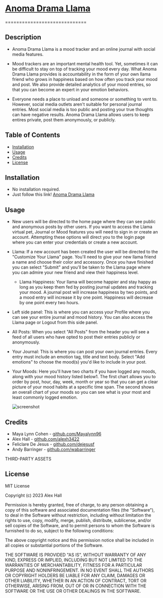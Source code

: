 # [Anoma Drama Llama](anomallama.herokuapp.com)

=============================

## Description

- Anoma Drama Llama is a mood tracker and an online journal with social media features.

- Mood trackers are an important mental health tool. Yet, sometimes it can be difficult to stay on top of tracking your mood every day. What Anoma Drama Llama provides is accountability in the form of your own llama friend who grows in happiness based on how often you track your mood and post. We also provide detailed analytics of your mood entries, so that you can become an expert in your emotion behaviors.

- Everyone needs a place to unload and someone or something to vent to. However, social media outlets aren't suitable for personal journal entries. Most social media is too public and posting your true thoughts can have negative results. Anoma Drama Llama allows users to keep entires private, post them anonymously, or publicly.

## Table of Contents

- [Installation](#installation)
- [Usage](#usage)
- [Credits](#credits)
- [License](#license)

## Installation

- No installation required.
- Just follow this link!  [Anoma Drama Llama](https://anomallama.herokuapp.com)


## Usage

- New users will be directed to the home page where they can see public and anonymous posts by other users. If you want to access the Llama virtual pet, Journal or Mood features you will need to sign in or create an account. Attempting these options will direct you to the login page where you can enter your credentials or create a new account.

- Llama: If a new account has been created the user will be directed to the "Customize Your Llama" page. You'll need to give your new llama friend a name and choose their color and accessory. Once you have finished you can select "Submit" and you'll be taken to the Llama page where you can admire your new friend and view their happiness level.

  - Llama Happiness: Your llama will become happier and stay happy as long as you keep them fed by posting journal updates and tracking your mood. A journal post will increase happiness by two points, and a mood entry will increase it by one point. Happiness will decrease by one point every two hours.

- Left side panel: This is where you can access your Profile where you can see your entire journal and mood history. You can also access the Llama page or Logout from this side panel.

- All Posts: When you select "All Posts" from the header you will see a feed of all users who have opted to post their entries publicly or anonymously.

- Your Journal: This is where you can post your own journal entries. Every entry must include an emotion tag, title and text body. Select "Add emotions" to choose the mood(s) you'd like to include in your post.

- Your Moods: Here you'll have two charts if you have logged any moods, along with your mood history listed below1. The first chart allows you to order by post, hour, day, week, month or year so that you can get a clear picture of your mood habits at a specific time span. The second shows an overall chart of your moods so you can see what is your most and least commonly logged emotion.

  ![screenshot]()

## Credits

- Maya Lynn Cohen - [github.com/Mayalynn96](https://github.com/Mayalynn96)
- Alex Hall - [github.com/alexh3422](https://github.com/alexh3422)
- Feliclare De Jesus - [github.com/dejesusf](https://github.com/dejesusf)
- Andy Barringer - [github.com/wabarringer](https://github.com/wabarringer)

THIRD-PARTY ASSETS

## License

MIT License

Copyright (c) 2023 Alex Hall

Permission is hereby granted, free of charge, to any person obtaining a copy
of this software and associated documentation files (the "Software"), to deal
in the Software without restriction, including without limitation the rights
to use, copy, modify, merge, publish, distribute, sublicense, and/or sell
copies of the Software, and to permit persons to whom the Software is
furnished to do so, subject to the following conditions:

The above copyright notice and this permission notice shall be included in all
copies or substantial portions of the Software.

THE SOFTWARE IS PROVIDED "AS IS", WITHOUT WARRANTY OF ANY KIND, EXPRESS OR
IMPLIED, INCLUDING BUT NOT LIMITED TO THE WARRANTIES OF MERCHANTABILITY,
FITNESS FOR A PARTICULAR PURPOSE AND NONINFRINGEMENT. IN NO EVENT SHALL THE
AUTHORS OR COPYRIGHT HOLDERS BE LIABLE FOR ANY CLAIM, DAMAGES OR OTHER
LIABILITY, WHETHER IN AN ACTION OF CONTRACT, TORT OR OTHERWISE, ARISING FROM,
OUT OF OR IN CONNECTION WITH THE SOFTWARE OR THE USE OR OTHER DEALINGS IN THE
SOFTWARE.
